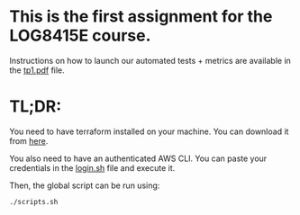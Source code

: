 # This is the first assignment for the LOG8415E course.

Instructions on how to launch our automated tests + metrics are available in the [tp1.pdf](tp1.pdf) file.

# TL;DR:

You need to have terraform installed on your machine. You can download it from [here](https://www.terraform.io/downloads.html).

You also need to have an authenticated AWS CLI. You can paste your credentials in the [login.sh](login.sh) file and execute it.

Then, the global script can be run using:

```bash
./scripts.sh
```
